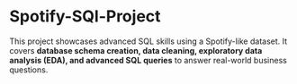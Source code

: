 # Spotify-SQl-Project
This project showcases advanced SQL skills using a Spotify-like dataset.   It covers **database schema creation, data cleaning, exploratory data analysis (EDA), and advanced SQL queries** to answer real-world business questions.
